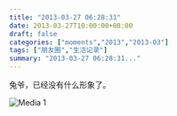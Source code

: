 ```yaml
---
title: "2013-03-27 06:28:31"
date: 2013-03-27T10:00:00+08:00
draft: false
categories: ["moments","2013","2013-03"]
tags: ["朋友圈","生活记录"]
summary: "2013-03-27 06:28:31..."
---
```


兔爷，已经没有什么形象了。

![Media 1](/Moments/photos/2013-03-27/201303270628310.jpg)
